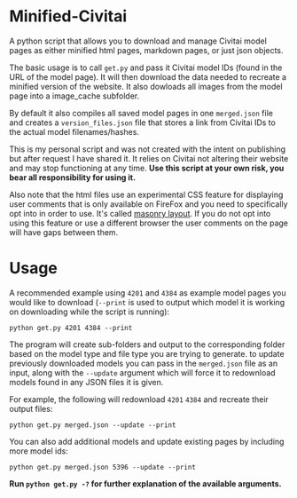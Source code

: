 # Minified-Civitai
A python script that allows you to download and manage Civitai model pages as either minified html pages, markdown pages, or just json objects.

The basic usage is to call `get.py` and pass it Civitai model IDs (found in the URL of the model page). It will then download the data needed to recreate a minified version of the website. It also dowloads all images from the model page into a image_cache subfolder.

By default it also compiles all saved model pages in one `merged.json` file and creates a `version_files.json` file that stores a link from Civitai IDs to the actual model filenames/hashes.

This is my personal script and was not created with the intent on publishing but after request I have shared it. It relies on Civitai not altering their website and may stop functioning at any time. **Use this script at your own risk, you bear all responsibility for using it.**

Also note that the html files use an experimental CSS feature for displaying user comments that is only available on FireFox and you need to specifically opt into in order to use. It's called [masonry layout](https://developer.mozilla.org/en-US/docs/Web/CSS/CSS_Grid_Layout/Masonry_Layout). If you do not opt into using this feature or use a different browser the user comments on the page will have gaps between them.

# Usage
A recommended example using `4201` and `4384` as example model pages you would like to download (`--print` is used to output which model it is working on downloading while the script is running):

```shell
python get.py 4201 4384 --print
```

The program will create sub-folders and output to the corresponding folder based on the model type and file type you are trying to generate. to update previously downloaded models you can pass in the `merged.json` file as an input, along with the `--update` argument which will force it to redownload models found in any JSON files it is given.

For example, the following will redownload `4201` `4384` and recreate their output files:

```shell
python get.py merged.json --update --print
```

You can also add additional models and update existing pages by including more model ids:

```shell
python get.py merged.json 5396 --update --print
```

**Run `python get.py -?` for further explanation of the available arguments.**
